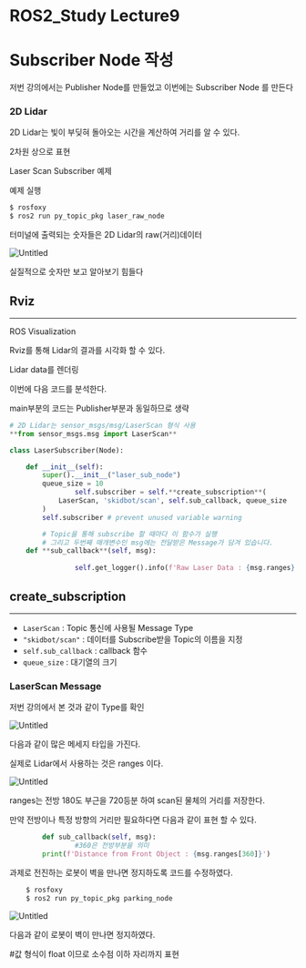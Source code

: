 # ROS2_Study Lecture9

# Subscriber Node 작성

저번 강의에서는 Publisher Node를 만들었고 이번에는 Subscriber Node 를 만든다

### **2D Lidar**

2D Lidar는 빛이 부딪혀 돌아오는 시간을 계산하여 거리를 알 수 있다.

2차원 상으로 표현 

Laser Scan Subscriber 예제

예제 실행

```bash
$ rosfoxy
$ ros2 run py_topic_pkg laser_raw_node
```

터미널에 출력되는 숫자들은 2D Lidar의 raw(거리)데이터

![Untitled](ROS2_Study%20Lecture9%20a89a562e8f634b9b92584600211b63d9/Untitled.png)

실질적으로 숫자만 보고 알아보기 힘들다

## R**viz**

---

ROS Visualization

Rviz를 통해 Lidar의 결과를 시각화 할 수 있다.

Lidar data를 렌더링

이번에 다음 코드를 분석한다.

main부분의 코드는 Publisher부분과 동일하므로 생략

```python
# 2D Lidar는 sensor_msgs/msg/LaserScan 형식 사용
**from sensor_msgs.msg import LaserScan**

class LaserSubscriber(Node):

    def __init__(self):
        super().__init__("laser_sub_node")
        queue_size = 10
				self.subscriber = self.**create_subscription**(
            LaserScan, 'skidbot/scan', self.sub_callback, queue_size
        )
        self.subscriber # prevent unused variable warning

		# Topic을 통해 subscribe 할 때마다 이 함수가 실행
		# 그리고 두번째 매개변수인 msg에는 전달받은 Message가 담겨 있습니다.
    def **sub_callback**(self, msg):
																				#ranges = 모든 거리 데이터
				self.get_logger().info(f'Raw Laser Data : {msg.ranges}')
```

## create_subscription

---

- `LaserScan` : Topic 통신에 사용될 Message Type
- `"skidbot/scan"` : 데이터를 Subscribe받을 Topic의 이름을 지정
- `self.sub_callback` : callback 함수
- `queue_size` : 대기열의 크기

### LaserScan Message

저번 강의에서 본 것과 같이 Type를 확인

![Untitled](ROS2_Study%20Lecture9%20a89a562e8f634b9b92584600211b63d9/Untitled%201.png)

다음과 같이 많은 메세지 타입을 가진다.

실제로 Lidar에서 사용하는 것은  ranges 이다.

![Untitled](ROS2_Study%20Lecture9%20a89a562e8f634b9b92584600211b63d9/Untitled%202.png)

ranges는 전방 180도 부근을 720등분 하여 scan된 물체의 거리를 저장한다.

만약 전방이나 특정 방향의 거리만 필요하다면 다음과 같이 표현 할 수 있다.

```python
		def sub_callback(self, msg):
				#360은 전방부분을 의미
        print(f'Distance from Front Object : {msg.ranges[360]}')
```

과제로 전진하는 로봇이 벽을 만나면 정지하도록 코드를 수정하였다.

```python
	$ rosfoxy
	$ ros2 run py_topic_pkg parking_node
```

![Untitled](ROS2_Study%20Lecture9%20a89a562e8f634b9b92584600211b63d9/Untitled%203.png)

다음과 같이 로봇이 벽이 만나면 정지하였다.

#값 형식이 float 이므로 소수점 이하 자리까지 표현